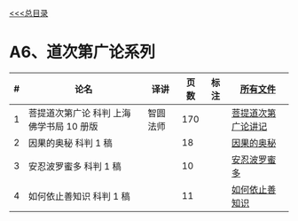 
[<<<总目录](./index.md)

# A6、道次第广论系列

|#|论名| 译讲|页数|标注|[所有文件](https://cloud.189.cn/t/QZNz63n2IV3y)|
|-|-----------------------|---|--|--|--|
|1|菩提道次第广论 科判  上海佛学书局 10 册版|智圆法师 |170 ||[菩提道次第广论讲记](../doc/菩提道次第广论讲记+科判+10稿+170.pdf)|
|2|因果的奥秘 科判 1 稿 ||18 ||[因果的奥秘](../doc/2因果的奥秘+科判+2稿21.pdf)|
|3|安忍波罗蜜多 科判 1 稿| |10 ||[安忍波罗蜜多](../doc/3安忍波罗蜜多+科判+1稿+10.pdf)|
|4|如何依止善知识 科判 1 稿| |11 ||[如何依止善知识](../doc/4如何依止善知识+科判+1稿11.pdf)|
